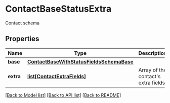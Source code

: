 # ContactBaseStatusExtra

Contact schema
## Properties
Name | Type | Description | Notes
------------ | ------------- | ------------- | -------------
**base** | [**ContactBaseWithStatusFieldsSchemaBase**](ContactBaseWithStatusFieldsSchemaBase.md) |  | [optional] 
**extra** | [**list[ContactExtraFields]**](ContactExtraFields.md) | Array of the contact&#39;s extra fields | [optional] 

[[Back to Model list]](../README.md#documentation-for-models) [[Back to API list]](../README.md#documentation-for-api-endpoints) [[Back to README]](../README.md)


